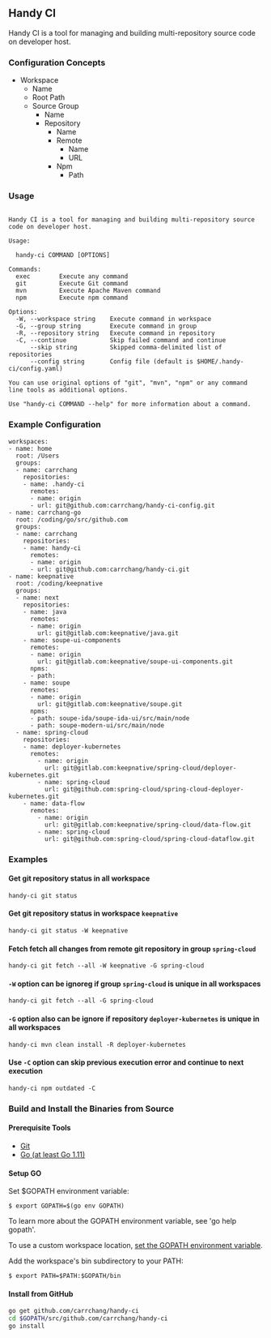 ## Handy CI

Handy CI is a tool for managing and building multi-repository source code on developer host.

### Configuration Concepts

* Workspace
  * Name
  * Root Path
  * Source Group
    * Name
    * Repository
      * Name
      * Remote
        * Name
        * URL
      * Npm
        * Path

### Usage

```

Handy CI is a tool for managing and building multi-repository source code on developer host.

Usage:

  handy-ci COMMAND [OPTIONS]

Commands:
  exec        Execute any command
  git         Execute Git command
  mvn         Execute Apache Maven command
  npm         Execute npm command

Options:
  -W, --workspace string    Execute command in workspace
  -G, --group string        Execute command in group
  -R, --repository string   Execute command in repository
  -C, --continue            Skip failed command and continue
      --skip string         Skipped comma-delimited list of repositories
      --config string       Config file (default is $HOME/.handy-ci/config.yaml)

You can use original options of "git", "mvn", "npm" or any command line tools as additional options.

Use "handy-ci COMMAND --help" for more information about a command.

```

### Example Configuration

```
workspaces:
- name: home
  root: /Users
  groups:
  - name: carrchang
    repositories:
    - name: .handy-ci
      remotes:
      - name: origin
      - url: git@github.com:carrchang/handy-ci-config.git
- name: carrchang-go
  root: /coding/go/src/github.com
  groups:
  - name: carrchang
    repositories:
    - name: handy-ci
      remotes:
      - name: origin
      - url: git@github.com:carrchang/handy-ci.git
- name: keepnative
  root: /coding/keepnative
  groups:
  - name: next
    repositories:
    - name: java
      remotes:
      - name: origin
        url: git@gitlab.com:keepnative/java.git
    - name: soupe-ui-components
      remotes:
      - name: origin
        url: git@gitlab.com:keepnative/soupe-ui-components.git
      npms:
      - path:
    - name: soupe
      remotes:
      - name: origin
        url: git@gitlab.com:keepnative/soupe.git
      npms:
      - path: soupe-ida/soupe-ida-ui/src/main/node
      - path: soupe-modern-ui/src/main/node
  - name: spring-cloud
    repositories:
    - name: deployer-kubernetes
      remotes:
        - name: origin
          url: git@gitlab.com:keepnative/spring-cloud/deployer-kubernetes.git
        - name: spring-cloud
          url: git@github.com:spring-cloud/spring-cloud-deployer-kubernetes.git
    - name: data-flow
      remotes:
        - name: origin
          url: git@gitlab.com:keepnative/spring-cloud/data-flow.git
        - name: spring-cloud
          url: git@github.com:spring-cloud/spring-cloud-dataflow.git    
```

### Examples


#### Get git repository status in all workspace

```
handy-ci git status
``` 

#### Get git repository status in workspace `keepnative`

```
handy-ci git status -W keepnative
```

#### Fetch fetch all changes from remote git repository in group `spring-cloud`

```
handy-ci git fetch --all -W keepnative -G spring-cloud
```

#### `-W` option can be ignoreg if group `spring-cloud` is unique in all workspaces

```
handy-ci git fetch --all -G spring-cloud
```

#### `-G` option also can be ignore if repository `deployer-kubernetes` is unique in all workspaces

```
handy-ci mvn clean install -R deployer-kubernetes 
```

#### Use `-C` option can skip previous execution error and continue to next execution

```
handy-ci npm outdated -C
``` 

### Build and Install the Binaries from Source

#### Prerequisite Tools

* [Git](https://git-scm.com/)
* [Go (at least Go 1.11)](https://golang.org/dl/)

#### Setup GO

Set $GOPATH environment variable:
```
$ export GOPATH=$(go env GOPATH)
```

To learn more about the GOPATH environment variable, see 'go help gopath'.

To use a custom workspace location, [set the GOPATH environment variable](https://golang.org/wiki/SettingGOPATH).

Add the workspace's bin subdirectory to your PATH:
```
$ export PATH=$PATH:$GOPATH/bin
```

#### Install from GitHub

```bash
go get github.com/carrchang/handy-ci
cd $GOPATH/src/github.com/carrchang/handy-ci
go install
```
